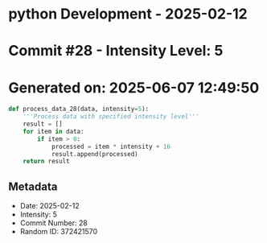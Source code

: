 ﻿# python Development - 2025-02-12
# Commit #28 - Intensity Level: 5
# Generated on: 2025-06-07 12:49:50
```python
def process_data_28(data, intensity=5):
    '''Process data with specified intensity level'''
    result = []
    for item in data:
        if item > 0:
            processed = item * intensity + 16
            result.append(processed)
    return result
```
## Metadata
- Date: 2025-02-12
- Intensity: 5
- Commit Number: 28
- Random ID: 372421570
